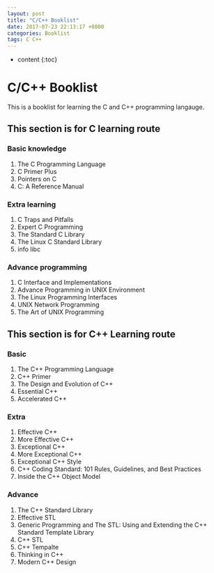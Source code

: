 ```yaml
---
layout: post
title: "C/C++ Booklist"
date: 2017-07-23 22:13:17 +0800
categories: Booklist
tags: C C++
---
```


* content
{:toc}

# C/C++ Booklist

This is a booklist for learning the C and C++ programming langauge.

## This section is for C learning route

### Basic knowledge

1. The C Programming Language
2. C Primer Plus
3. Pointers on C
4. C: A Reference Manual

### Extra learning

1. C Traps and Pitfalls
2. Expert C Programming
3. The Standard C Library
4. The Linux C Standard Library
5. info libc

### Advance programming

1. C Interface and Implementations
2. Advance Programming in UNIX Environment
3. The Linux Programming Interfaces
4. UNIX Network Programming
5. The Art of UNIX Programming


## This section is for C++ Learning route

### Basic

1. The C++ Programming Language
2. C++ Primer
3. The Design and Evolution of C++
4. Essential C++
5. Accelerated C++

### Extra

1. Effective C++
2. More Effective C++
3. Exceptional C++
4. More Exceptional C++
5. Exceptional C++ Style
6. C++ Coding Standard: 101 Rules, Guidelines, and Best Practices
7. Inside the C++ Object Model

### Advance

1. The C++ Standard Library
2. Effective STL
3. Generic Programming and The STL: Using and Extending the C++ Standard Template Library
4. C++ STL
5. C++ Tempalte
6. Thinking in C++
7. Modern C++ Design
